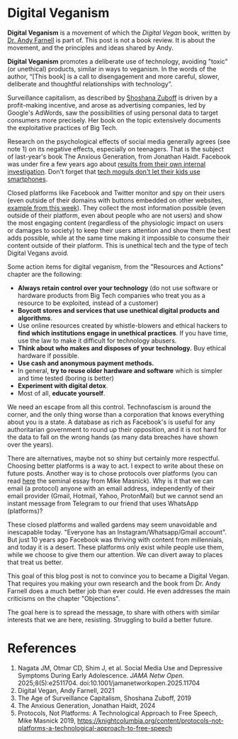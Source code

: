 # Digital Veganism

**Digital Veganism** is a movement of which the *Digital Vegan* book, written by [Dr. Andy Farnell](https://digitalvegan.net/) is part of.
This post is not a book review. It is about the movement, and the principles and ideas shared by Andy.

**Digital Veganism** promotes a deliberate use of technology, avoiding "toxic" (or unethical) products, similar in ways to veganism. In the words of the author, “[This book] is a call to disengagement and more careful, slower, deliberate and thoughtful relationships with technology”.

Surveillance capitalism, as described by [Shoshana Zuboff](https://en.wikipedia.org/wiki/Shoshana_Zuboff) is driven by a profit-making incentive, and arose as advertising companies, led by Google's AdWords, saw the possibilities of using personal data to target consumers more precisely. Her book on the topic extensively documents the exploitative practices of Big Tech.

Research on the psychological effects of social media generally agrees (see note 1) on its negative effects, especially on teenagers. That is the subject of last-year's book 
The Anxious Generation, from Jonathan Haidt. Facebook was under fire a few years ago about [results from their own internal investigation](https://www.bbc.com/news/technology-58570353). Don't forget that [tech moguls don't let their kids use smartphones](https://www.nytimes.com/2018/10/26/style/silicon-valley-nannies.html). 

Closed platforms like Facebook and Twitter monitor and spy on their users (even outside of their domains with buttons embedded on other websites, [example from this week](https://arstechnica.com/security/2025/06/meta-and-yandex-are-de-anonymizing-android-users-web-browsing-identifiers/])). They collect the most information possible (even outside of their platform, even about people who are not users) and show the most engaging content (regardless of the physiologic impact on users or damages to society) to keep their users attention and show them the best adds possible, while at the same time making it impossible to consume their content outside of their platform. This is unethical tech and the type of tech Digital Vegans avoid.

Some action items for digital veganism, from the "Resources and Actions" chapter are the following:
* **Always retain control over your technology** (do not use software or hardware products from Big Tech companies who treat you as a resource to be exploited, instead of a customer)
* **Boycott stores and services that use unethical digital products and algorithms**.
* Use online resources created by whistle-blowers and ethical hackers to **find which institutions engage in unethical practices**. If you have time, use the law to make it difficult for technology abusers.
* **Think about who makes and disposes of your technology.** Buy ethical hardware if possible.
* **Use cash and anonymous payment methods.**
* In general, **try to reuse older hardware and software** which is simpler and time tested (boring is better)
* **Experiment with digital detox**.
* Most of all, **educate yourself**.

 We need an escape from all this control. Technofascism is around the corner, and the only thing worse than a corporation that knows everything about you is a state. A database as rich as Facebook's is useful for any authoritarian government to round up their opposition, and it is not hard for the data to fall on the wrong hands (as many data breaches have shown over the years).

There are alternatives, maybe not so shiny but certainly more respectful. Choosing better platforms is a way to act. I expect to write about these on future posts. Another way is to chose protocols over platforms (you can read [here](https://knightcolumbia.org/content/protocols-not-platforms-a-technological-approach-to-free-speech) the seminal essay from Mike Masnick). Why is it that we can email (a protocol) anyone with an email address, independently of their email provider (Gmail, Hotmail, Yahoo, ProtonMail) but we cannot send an instant message from Telegram to our friend that uses WhatsApp (platforms)?

These closed platforms and walled gardens may seem unavoidable and inescapable today. "Everyone has an Instagram/Whatsapp/Gmail account". But just 10 years ago Facebook was thriving with content from millennials, and today it is a desert. These platforms only exist while people use them, while we choose to give them our attention. We can divert away to places that treat us better. 

This goal of this blog post is not to convince you to became a Digital Vegan. That requires you making your own research and the book from Dr. Andy Farnell does a much better job than ever could. He even addresses the main criticisms on the chapter "Objections".

The goal here is to spread the message, to share with others with similar interests that we are here, resisting. Struggling to build a better future.

# References
1. Nagata JM, Otmar CD, Shim J, et al. Social Media Use and Depressive Symptoms During Early Adolescence. _JAMA Netw Open._ 2025;8(5):e2511704. doi:10.1001/jamanetworkopen.2025.11704
2. Digital Vegan, Andy Farnell, 2021
3. The Age of Surveillance Capitalism, Shoshana Zuboff, 2019
4. The Anxious Generation, Jonathan Haidt, 2024
5. Protocols, Not Platforms: A Technological Approach to Free Speech, Mike Masnick 2019, https://knightcolumbia.org/content/protocols-not-platforms-a-technological-approach-to-free-speech